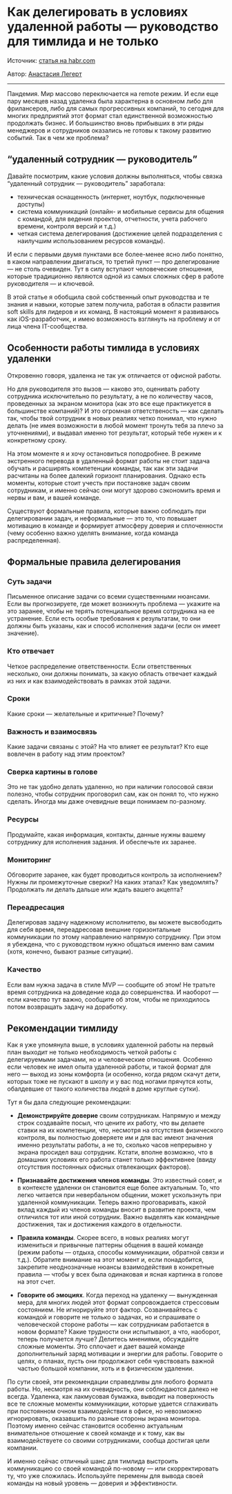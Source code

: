 # Как делегировать в условиях удаленной работы — руководство для тимлида и не только

Источник: [статья на habr.com](https://habr.com/ru/post/493110/)

Автор: [Анастасия Легерт](https://habr.com/users/LegertLab/)

---

Пандемия. Мир массово переключается на remote режим. И если еще пару месяцев назад удаленка была характерна в основном либо для фрилансеров, либо для самых прогрессивных компаний, то сегодня для многих предприятий этот формат стал единственной возможностью продолжать бизнес. И большинство вновь прибывших в эти ряды менеджеров и сотрудников оказались не готовы к такому развитию событий. Так в чем же проблема?

## “удаленный сотрудник — руководитель”

Давайте посмотрим, какие условия должны выполняться, чтобы связка “удаленный сотрудник — руководитель” заработала:

- техническая оснащенность (интернет, ноутбук, подключенные доступы)
- система коммуникаций (онлайн- и мобильные сервисы для общения с командой, для ведения проектов, отчетности, учета рабочего времени, контроля версий и т.д.)
- четкая система делегирования (достижение целей подразделения с наилучшим использованием ресурсов команды).

И если с первыми двумя пунктами все более-менее ясно либо понятно, в каком направлении двигаться, то третий пункт — про делегирование — не столь очевиден. Тут в силу вступают человеческие отношения, которые традиционно являются одной из самых сложных сфер в работе руководителя — и ключевой.

В этой статье я обобщила свой собственный опыт руководства и те знания и навыки, которые затем получила, работая в области развития soft skills для лидеров и их команд. В настоящий момент я развиваюсь как iOS-разработчик, и имею возможность взглянуть на проблему и от лица члена IT-сообщества.

## Особенности работы тимлида в условиях удаленки

Откровенно говоря, удаленка не так уж отличается от офисной работы.

Но для руководителя это вызов — каково это, оценивать работу сотрудника исключительно по результату, а не по количеству часов, проведенных за экраном монитора (как это все еще практикуется в большинстве компаний)? И это огромная ответственость — как сделать так, чтобы твой сотрудник в новых реалиях четко понимал, что нужно делать (не имея возможности в любой момент тронуть тебя за плечо за уточнениями), и выдавал именно тот результат, который тебе нужен и к конкретному сроку.

На этом моменте я и хочу остановиться поподробнее. В режиме экстренного перевода в удаленный формат работы не стоит задача обучать и расширять компетенции команды, так как эти задачи расчитаны на более далекий горизонт планирования. Однако есть моменты, которые стоит учесть при постановке задач своим сотрудникам, и именно сейчас они могут здорово сэкономить время и нервы и вам, и вашей команде.

Существуют формальные правила, которые важно соблюдать при делегировании задач, и неформальные — это то, что повышает мотивацию в команде и формирует атмосферу доверия и сплоченности (чему особенно важно уделять внимание, когда команда распределенная).

## Формальные правила делегирования

### Суть задачи

Письменное описание задачи со всеми существенными нюансами. Если вы прогнозируете, где может возникнуть проблема — укажите на это заранее, чтобы не терять потенциальное время сотрудника на ее устранение. Если есть особые требования к результатам, то они должны быть указаны, как и способ исполнения задачи (если он имеет значение).

### Кто отвечает

Четкое распределение ответственности. Если ответственных несколько, они должны понимать, за какую область отвечает каждый из них и как взаимодействовать в рамках этой задачи.

### Сроки

Какие сроки — желательные и критичные? Почему?

### Важность и взаимосвязь

Какие задачи связаны с этой? На что влияет ее результат? Кто еще вовлечен в работу над этим проектом?

### Сверка картины в голове

Это не так удобно делать удаленно, но при наличии голосовой связи полезно, чтобы сотрудник проговорил сам, как он понял то, что нужно сделать. Иногда мы даже очевидные вещи понимаем по-разному.

### Ресурсы

Продумайте, какая информация, контакты, данные нужны вашему сотруднику для исполнения задания. И обеспечьте их заранее.

### Мониторинг

Обговорите заранее, как будет проводиться контроль за исполнением? Нужны ли промежуточные сверки? На каких этапах? Как уведомлять? Продолжать ли делать дальше или ждать вашего акцепта?

### Переадресация

Делегировав задачу надежному исполнителю, вы можете высвободить для себя время, переадресовав внешние горизонтальные коммуникации по этому направлению напрямую сотруднику. При этом я убеждена, что с руководством нужно общаться именно вам самим (хотя, конечно, бывают разные ситуации).

### Качество

Если вам нужна задача в стиле MVP — сообщите об этом! Не тратьте время сотрудника на доведение кода до совершенства. И наоборот — если качество тут важно, сообщите об этом, чтобы не приходилось потом возвращать задачу на доработку.

## Рекомендации тимлиду

Как я уже упомянула выше, в условиях удаленной работы на первый план выходит не только необходимость четкой работы с делегируемыми задачами, но и человеческие отношения. Особенно если человек не имел опыта удаленной работы, и такой формат для него — выход из зоны комфорта (и особенно, когда рядом скачут дети, которых тоже не пускают в школу и у вас под ногами прячутся коты, обалдевшие от такого количества людей в доме круглые сутки).

Тут я бы дала следующие рекомендации:

- __Демонстрируйте доверие__ своим сотрудникам. Напрямую и между строк создавайте посыл, что цените их работу, что вы делаете ставки на их компетенции, что, несмотря на отсутствия физического контроля, вы полностью доверяете им и для вас имеют значения именно результаты работы, а не то, сколько часов непрерывно у экрана просидел ваш сотрудник. Кстати, вполне возможно, что в домашних условиях его работа станет только эффективнее (ввиду отсутствия постоянных офисных отвлекающих факторов).

- __Признавайте достижения членов команды__. Это известный совет, и в контексте удаленки он становится еще более актуальным. То, что легко читается при невербальном общении, может ускользнуть при удаленной коммуникации. Теперь важно проговаривать, какой вклад каждый из членов команды вносит в развитие проекта, чем отличился тот или иной сотрудник. Важно выделять как командные достижения, так и достижения каждого в отдельности.

- __Правила команды__. Скорее всего, в новых реалиях могут измениться и привычные паттерны общения в вашей команде (режим работы — отдыха, способы коммуникации, обратной связи и т.д.). Обратите внимание на этот момент и, если понадобится, закрепите неоднозначные нюансы взаимодействия в конкретные правила — чтобы у всех была одинаковая и ясная картинка в голове на этот счет.

- __Говорите об эмоциях__. Когда переход на удаленку — вынужденная мера, для многих людей этот формат сопровождается стрессовым состоянием. Не игнорируйте этот фактор. Созванивайтесь с командой и говорите не только о задачах, но и спрашивате о человеческой стороне работы — как сотрудникам работается в новом формате? Какие трудности они испытывают, а что, наоборот, теперь получается лучше? Делитесь мнениями, обсуждайте сложные моменты. Это сплочает и дает вашей команде дополнительный заряд мотивации и энергии для работы. Говорите о целях, о планах, пусть они продолжают себя чувствовать важной частью большой компании, хоть и в физическом удалении.

По сути своей, эти рекомендации справедливы для любого формата работы. Но, несмотря на их очевидность, они соблюдаются далеко не всегда. Удаленка, как лакмусовая бумажка, выводит на поверхность все те сложные моменты коммуникации, которые удается сглаживать при постоянном очном взаимодействии в офисе, но невозможно игнорировать, оказавшить по разные стороны экрана монитора. Поэтому именно сейчас становится особенно актуальным внимательное отношение к своей команде и к тому, как вы взаимодействуете со своими сотрудниками, сообща достигая цели компании.

И именно сейчас отличный шанс для тимлида выстроить коммуникацию со своей командой по-новому — или скорректировать ту, что уже сложилась. Используйте перемены для вывода своей команды на новый уровень — доверия и эффективности.
